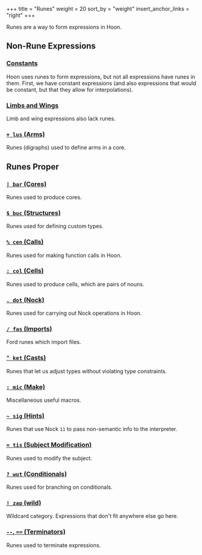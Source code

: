 +++
title = "Runes"
weight = 20
sort_by = "weight"
insert_anchor_links = "right"
+++

Runes are a way to form expressions in Hoon.

## Non-Rune Expressions

### [Constants](/reference/hoon/rune/constants)

Hoon uses runes to form expressions, but not all expressions have runes in them. First, we have constant expressions (and also expressions that would be constant, but that they allow for interpolations).

### [Limbs and Wings](/reference/hoon/limbs/)

Limb and wing expressions also lack runes.

### [`+ lus` (Arms)](/reference/hoon/rune/lus)

Runes (digraphs) used to define arms in a core.

## Runes Proper

### [`| bar` (Cores)](/reference/hoon/rune/bar)

Runes used to produce cores.

### [`$ buc` (Structures)](/reference/hoon/rune/buc)

Runes used for defining custom types.

### [`% cen` (Calls)](/reference/hoon/rune/cen)

Runes used for making function calls in Hoon.

### [`: col` (Cells)](/reference/hoon/rune/col)

Runes used to produce cells, which are pairs of nouns.

### [`. dot` (Nock)](/reference/hoon/rune/dot)

Runes used for carrying out Nock operations in Hoon.

### [`/ fas` (Imports)](/reference/hoon/rune/fas)

Ford runes which import files.

### [`^ ket` (Casts)](/reference/hoon/rune/ket)

Runes that let us adjust types without violating type constraints.

### [`; mic` (Make)](/reference/hoon/rune/mic)

Miscellaneous useful macros.

### [`~ sig` (Hints)](/reference/hoon/rune/sig)

Runes that use Nock `11` to pass non-semantic info to the interpreter.

### [`= tis` (Subject Modification)](/reference/hoon/rune/tis)

Runes used to modify the subject.

### [`? wut` (Conditionals)](/reference/hoon/rune/wut)

Runes used for branching on conditionals.

### [`! zap` (wild)](/reference/hoon/rune/zap)

Wildcard category. Expressions that don't fit anywhere else go here.

### [`--`, `==` (Terminators)](/reference/hoon/rune/terminators)

Runes used to terminate expressions.
